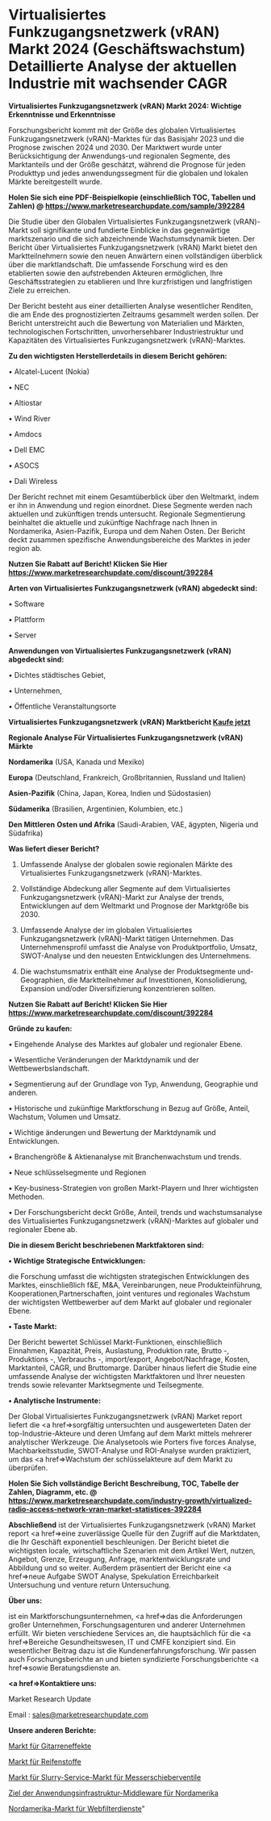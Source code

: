 # Virtualisiertes Funkzugangsnetzwerk (vRAN) Markt 2024 (Geschäftswachstum) Detaillierte Analyse der aktuellen Industrie mit wachsender CAGR

<strong>Virtualisiertes Funkzugangsnetzwerk (vRAN) Markt 2024: Wichtige Erkenntnisse und Erkenntnisse</strong>

Forschungsbericht kommt mit der Größe des globalen Virtualisiertes Funkzugangsnetzwerk (vRAN)-Marktes für das Basisjahr 2023 und die Prognose zwischen 2024 und 2030. Der Marktwert wurde unter Berücksichtigung der Anwendungs-und regionalen Segmente, des Marktanteils und der Größe geschätzt, während die Prognose für jeden Produkttyp und jedes anwendungssegment für die globalen und lokalen Märkte bereitgestellt wurde.

<strong>Holen Sie sich eine PDF-Beispielkopie (einschließlich TOC, Tabellen und Zahlen) @
</strong><strong><a href=https://www.marketresearchupdate.com/sample/392284><strong>https://www.marketresearchupdate.com/sample/392284</u></font></a></strong></strong>

Die Studie über den Globalen Virtualisiertes Funkzugangsnetzwerk (vRAN)-Markt soll signifikante und fundierte Einblicke in das gegenwärtige marktszenario und die sich abzeichnende Wachstumsdynamik bieten. Der Bericht über Virtualisiertes Funkzugangsnetzwerk (vRAN) Markt bietet den Marktteilnehmern sowie den neuen Anwärtern einen vollständigen überblick über die marktlandschaft. Die umfassende Forschung wird es den etablierten sowie den aufstrebenden Akteuren ermöglichen, Ihre Geschäftsstrategien zu etablieren und Ihre kurzfristigen und langfristigen Ziele zu erreichen.

Der Bericht besteht aus einer detaillierten Analyse wesentlicher Renditen, die am Ende des prognostizierten Zeitraums gesammelt werden sollen. Der Bericht unterstreicht auch die Bewertung von Materialien und Märkten, technologischen Fortschritten, unvorhersehbarer Industriestruktur und Kapazitäten des Virtualisiertes Funkzugangsnetzwerk (vRAN)-Marktes.

<strong>Zu den wichtigsten Herstellerdetails in diesem Bericht gehören:</strong>

• Alcatel-Lucent (Nokia)

• NEC

• Altiostar

• Wind River

• Amdocs

• Dell EMC

• ASOCS

• Dali Wireless

Der Bericht rechnet mit einem Gesamtüberblick über den Weltmarkt, indem er ihn in Anwendung und region einordnet. Diese Segmente werden nach aktuellen und zukünftigen trends untersucht. Regionale Segmentierung beinhaltet die aktuelle und zukünftige Nachfrage nach Ihnen in Nordamerika, Asien-Pazifik, Europa und dem Nahen Osten. Der Bericht deckt zusammen spezifische Anwendungsbereiche des Marktes in jeder region ab.

<strong>Nutzen Sie Rabatt auf Bericht! Klicken Sie Hier
</strong><strong><a href=https://www.marketresearchupdate.com/discount/392284>https://www.marketresearchupdate.com/discount/392284</b></u></font></strong></a>

<strong>Arten von Virtualisiertes Funkzugangsnetzwerk (vRAN) abgedeckt sind:</strong>

• Software

• Plattform

• Server

<strong>Anwendungen von Virtualisiertes Funkzugangsnetzwerk (vRAN) abgedeckt sind:</strong>

• Dichtes städtisches Gebiet,

• Unternehmen,

• Öffentliche Veranstaltungsorte

<strong>Virtualisiertes Funkzugangsnetzwerk (vRAN) Marktbericht <a href=https://www.marketresearchupdate.com/buynow/392284>Kaufe jetzt</a></strong>

<strong>Regionale Analyse Für Virtualisiertes Funkzugangsnetzwerk (vRAN) Märkte</strong>

<strong>Nordamerika</strong> (USA, Kanada und Mexiko)

<strong>Europa</strong> (Deutschland, Frankreich, Großbritannien, Russland und Italien)

<strong>Asien-Pazifik</strong> (China, Japan, Korea, Indien und Südostasien)

<strong>Südamerika</strong> (Brasilien, Argentinien, Kolumbien, etc.)

<strong>Den Mittleren</strong> <strong>Osten und Afrika</strong> (Saudi-Arabien, VAE, ägypten, Nigeria und Südafrika)

<strong>Was liefert dieser Bericht?</strong>

1. Umfassende Analyse der globalen sowie regionalen Märkte des Virtualisiertes Funkzugangsnetzwerk (vRAN)-Marktes.

2. Vollständige Abdeckung aller Segmente auf dem Virtualisiertes Funkzugangsnetzwerk (vRAN)-Markt zur Analyse der trends, Entwicklungen auf dem Weltmarkt und Prognose der Marktgröße bis 2030.

3. Umfassende Analyse der im globalen Virtualisiertes Funkzugangsnetzwerk (vRAN)-Markt tätigen Unternehmen. Das Unternehmensprofil umfasst die Analyse von Produktportfolio, Umsatz, SWOT-Analyse und den neuesten Entwicklungen des Unternehmens.

4. Die wachstumsmatrix enthält eine Analyse der Produktsegmente und-Geographien, die Marktteilnehmer auf Investitionen, Konsolidierung, Expansion und/oder Diversifizierung konzentrieren sollten.

<strong>Nutzen Sie Rabatt auf Bericht! Klicken Sie Hier
</strong><strong><a href=https://www.marketresearchupdate.com/discount/392284>https://www.marketresearchupdate.com/discount/392284</b></u></font></strong></a>

<strong>Gründe zu kaufen:</strong>

• Eingehende Analyse des Marktes auf globaler und regionaler Ebene.

• Wesentliche Veränderungen der Marktdynamik und der Wettbewerbslandschaft.

• Segmentierung auf der Grundlage von Typ, Anwendung, Geographie und anderen.

• Historische und zukünftige Marktforschung in Bezug auf Größe, Anteil, Wachstum, Volumen und Umsatz.

• Wichtige änderungen und Bewertung der Marktdynamik und Entwicklungen.

• Branchengröße &amp; Aktienanalyse mit Branchenwachstum und trends.

• Neue schlüsselsegmente und Regionen

• Key-business-Strategien von großen Markt-Playern und Ihrer wichtigsten Methoden.

• Der Forschungsbericht deckt Größe, Anteil, trends und wachstumsanalyse des Virtualisiertes Funkzugangsnetzwerk (vRAN)-Marktes auf globaler und regionaler Ebene ab.

<strong>Die in diesem Bericht beschriebenen Marktfaktoren sind:</strong>

<strong>• Wichtige Strategische Entwicklungen:</strong>

die Forschung umfasst die wichtigsten strategischen Entwicklungen des Marktes, einschließlich f&amp;E, M&amp;A, Vereinbarungen, neue Produkteinführung, Kooperationen,Partnerschaften, joint ventures und regionales Wachstum der wichtigsten Wettbewerber auf dem Markt auf globaler und regionaler Ebene.

<strong>• Taste Markt:</strong>

Der Bericht bewertet Schlüssel Markt-Funktionen, einschließlich Einnahmen, Kapazität, Preis, Auslastung, Produktion rate, Brutto -, Produktions -, Verbrauchs -, import/export, Angebot/Nachfrage, Kosten, Marktanteil, CAGR, und Bruttomarge. Darüber hinaus liefert die Studie eine umfassende Analyse der wichtigsten Marktfaktoren und Ihrer neuesten trends sowie relevanter Marktsegmente und Teilsegmente.

<strong>• Analytische Instrumente:</strong>

Der Global Virtualisiertes Funkzugangsnetzwerk (vRAN) Market report liefert die <a href=>sorgf</a>ältig untersuchten und ausgewerteten Daten der top-Industrie-Akteure und deren Umfang auf dem Markt mittels mehrerer analytischer Werkzeuge. Die Analysetools wie Porters five forces Analyse, Machbarkeitsstudie, SWOT-Analyse und ROI-Analyse wurden praktiziert, um das <a href=>Wachstum</a> der schlüsselakteure auf dem Markt zu überprüfen.

<strong>Holen Sie Sich vollständige Bericht Beschreibung, TOC, Tabelle der Zahlen, Diagramm, etc. @ </strong><strong><a href=https://www.marketresearchupdate.com/industry-growth/virtualized-radio-access-network-vran-market-statistices-392284>https://www.marketresearchupdate.com/industry-growth/virtualized-radio-access-network-vran-market-statistices-392284</a></font></strong>

<strong>Abschließend</strong> ist der Virtualisiertes Funkzugangsnetzwerk (vRAN) Market report <a href=>eine</a> zuverlässige Quelle für den Zugriff auf die Marktdaten, die Ihr Geschäft exponentiell beschleunigen. Der Bericht bietet die wichtigsten locale, wirtschaftliche Szenarien mit dem Artikel Wert, nutzen, Angebot, Grenze, Erzeugung, Anfrage, marktentwicklungsrate und Abbildung und so weiter. Außerdem präsentiert der Bericht eine <a href=>neue</a> Aufgabe SWOT Analyse, Spekulation Erreichbarkeit Untersuchung und venture return Untersuchung.

<strong>Über uns:</strong>

 ist ein Marktforschungsunternehmen, <a href=>das</a> die Anforderungen großer Unternehmen, Forschungsagenturen und anderer Unternehmen erfüllt. Wir bieten verschiedene Services an, die hauptsächlich für die <a href=>Bereiche</a> Gesundheitswesen, IT und CMFE konzipiert sind. Ein wesentlicher Beitrag dazu ist die Kundenerfahrungsforschung. Wir passen auch Forschungsberichte an und bieten syndizierte Forschungsberichte <a href=>sowie</a> Beratungsdienste an.

<strong><a href=>Kontaktiere uns:</a></strong>

Market Research Update

Email : sales@marketresearchupdate.com

<strong>Unsere anderen Berichte:</strong>

<a href=https://www.linkedin.com/pulse/guitar-effects-market-trends-2023-key-takeaways>Markt für Gitarreneffekte</a>

<a href=https://www.linkedin.com/pulse/tire-fabrics-market-research-report-reveals-explosive>Markt für Reifenstoffe</a>

<a href=https://www.linkedin.com/pulse/knife-gate-valves-slurry-service-market>Markt für Slurry-Service-Markt für Messerschieberventile</a>

<a href=https://www.linkedin.com/pulse/north-america-application-infrastructure-middleware-aim>Ziel der Anwendungsinfrastruktur-Middleware für Nordamerika</a>

<a href=https://www.linkedin.com/pulse/north-america-web-filtering-service-market-8hegf/>Nordamerika-Markt für Webfilterdienste</a>"
